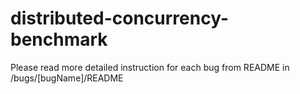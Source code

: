 # distributed-concurrency-benchmark

Please read more detailed instruction for each bug from README in
/bugs/[bugName]/README
